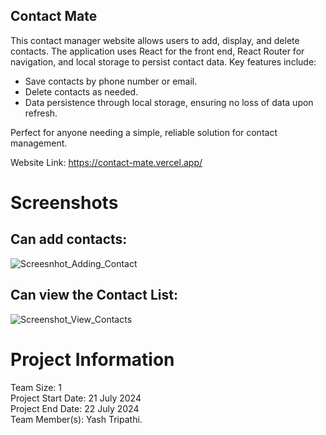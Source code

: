 ## Contact Mate

This contact manager website allows users to add, display, and delete contacts. The application uses React for the front end, React Router for navigation, and local storage to persist contact data. Key features include:

- Save contacts by phone number or email.
- Delete contacts as needed.
- Data persistence through local storage, ensuring no loss of data upon refresh.
  
Perfect for anyone needing a simple, reliable solution for contact management.

Website Link: https://contact-mate.vercel.app/ 

# Screenshots

## Can add contacts:
![Screesnhot_Adding_Contact](https://i.postimg.cc/ryx9LCqF/Screenshot-17019.png)

## Can view the Contact List:
![Screenshot_View_Contacts](https://i.postimg.cc/4NXpkD8B/Screenshot-17020.png)


##
# Project Information
Team Size: 1 <br/>
Project Start Date: 21 July 2024 <br/>
Project End Date: 22 July 2024 <br/>
Team Member(s): Yash Tripathi.
